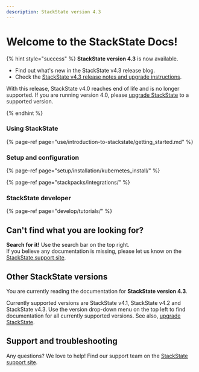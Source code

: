 ```yaml
---
description: StackState version 4.3
---
```


# Welcome to the StackState Docs!

{% hint style="success" %}
**StackState version 4.3** is now available.

* Find out what's new in the StackState v4.3 release blog.
* Check the [StackState v4.3 release notes and upgrade instructions](/setup/upgrade-stackstate/README.md).

With this release, StackState v4.0 reaches end of life and is no longer supported. If you are running version 4.0, please [upgrade StackState](/setup/upgrade-stackstate/README.md) to a supported version. 

{% endhint %}

### Using StackState

{% page-ref page="use/introduction-to-stackstate/getting\_started.md" %}

### Setup and configuration

{% page-ref page="setup/installation/kubernetes\_install/" %}

{% page-ref page="stackpacks/integrations/" %}

### StackState developer 

{% page-ref page="develop/tutorials/" %}

## Can't find what you are looking for?

**Search for it!** Use the search bar on the top right.  
If you believe any documentation is missing, please let us know on the [StackState support site](http://support.stackstate.com/).

## Other StackState versions

You are currently reading the documentation for **StackState version 4.3**.

Currently supported versions are StackState v4.1, StackState v4.2 and StackState v4.3. Use the version drop-down menu on the top left to find documentation for all currently supported versions. See also, [upgrade StackState](setup/upgrade-stackstate/steps-to-upgrade.md).

## Support and troubleshooting

Any questions? We love to help! Find our support team on the [StackState support site](http://support.stackstate.com/).

